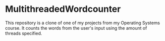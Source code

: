 # MultithreadedWordcounter
This repository is a clone of one of my projects from my Operating Systems course. It counts the words from the user's input using the amount of threads specified.
